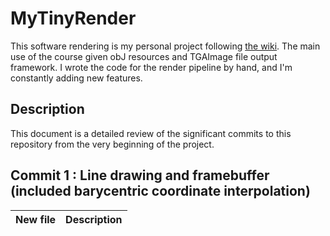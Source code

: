 # MyTinyRender

This software rendering is my personal project following [the wiki](https://github.com/ssloy/tinyrenderer). The main use of the course given obJ resources and TGAImage file output framework. I wrote the code for the render pipeline by hand, and I'm constantly adding new features.

## Description
This document is a detailed review of the significant commits to this repository from the very beginning of the project. 

## Commit 1 : Line drawing and framebuffer (included barycentric coordinate interpolation)
| New file                | Description              |
| :-----------------------|:-------------------------|

